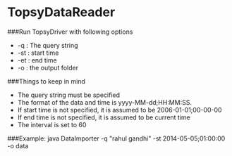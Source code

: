 TopsyDataReader
=============
###Run TopsyDriver with following options

* -q : The query string
* -st : start time
* -et : end time
* -o : the output folder

###Things to keep in mind
* The query string must be specified
* The format of the data and time is yyyy-MM-dd;HH:MM:SS.
* If start time is not specified, it is assumed to be 2006-01-01;00-00-00
* If end time is not specified, it is assumed to be current time
* The interval is set to 60

###Example:
java DataImporter -q "rahul gandhi" -st 2014-05-05;01:00:00 -o data
